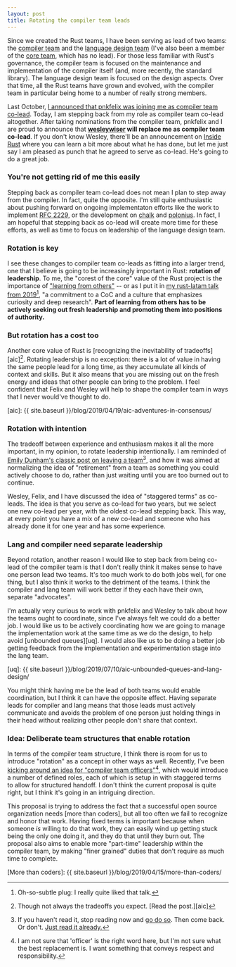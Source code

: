 ```yaml
---
layout: post
title: Rotating the compiler team leads
---
```


Since we created the Rust teams, I have been serving as lead of two teams: the [compiler team] and the [language design team] (I've also been a member of the [core team], which has no lead). For those less familiar with Rust's governance, the compiler team is focused on the maintenance and implementation of the compiler itself (and, more recently, the standard library). The language design team is focused on the design aspects. Over that time, all the Rust teams have grown and evolved, with the compiler team in particular being home to a number of really strong members.

[compiler team]: https://www.rust-lang.org/governance/teams/compiler
[language design team]: https://www.rust-lang.org/governance/teams/lang
[core team]: https://www.rust-lang.org/governance/teams/core

Last October, [I announced that pnkfelix was joining me as compiler team co-lead](https://blog.rust-lang.org/inside-rust/2019/10/24/pnkfelix-compiler-team-co-lead.html). Today, I am stepping back from my role as compiler team co-lead altogether. After taking nominations from the compiler team, pnkfelix and I are proud to announce that **[wesleywiser] will replace me as compiler team co-lead**. If you don't know Wesley, there'll be an announcement on [Inside Rust] where you can learn a bit more about what he has done, but let me just say I am pleased as punch that he agreed to serve as co-lead. He's going to do a great job.

[Inside Rust]: https://blog.rust-lang.org/inside-rust/

### You're not getting rid of me this easily

Stepping back as compiler team co-lead does not mean I plan to step away from the compiler. In fact, quite the opposite. I'm still quite enthusiastic about pushing forward on ongoing implementaton efforts like the work to implement [RFC 2229], or the development on [chalk] and [polonius]. In fact, I am hopeful that stepping back as co-lead will create more time for these efforts, as well as time to focus on leadership of the language design team.

### Rotation is key

I see these changes to compiler team co-leads as fitting into a larger trend, one that I believe is going to be increasingly important in Rust: **rotation of leadership**. To me, the "corest of the core" value of the Rust project is the importance of ["learning from others"] -- or as I put it in [my rust-latam talk from 2019][rl][^see], "a commitment to a CoC and a culture that emphasizes curiosity and deep research". **Part of learning from others has to be actively seeking out fresh leadership and promoting them into positions of authority.**


[WesleyWiser]: https://github.com/wesleywiser
[rl]: https://nikomatsakis.github.io/rust-latam-2019/#94
["learning from others"]: https://github.com/rust-lang/foundation-faq-2020/blob/main/FAQ.md#q-sharing-experience
[^see]: Oh-so-subtle plug: I really quite liked that talk.

### But rotation has a cost too

Another core value of Rust is [recognizing the inevitability of tradeoffs][aic][^not]. Rotating leadership is no exception: there is a lot of value in having the same people lead for a long time, as they accumulate all kinds of context and skills. But it also means that you are missing out on the fresh energy and ideas that other people can bring to the problem. I feel confident that Felix and Wesley will help to shape the compiler team in ways that I never would've thought to do.

[aic]: {{ site.baseurl }}/blog/2019/04/19/aic-adventures-in-consensus/
[^not]: Though not always the tradeoffs you expect. [Read the post.][aic]

### Rotation with intention

The tradeoff between experience and enthusiasm makes it all the more important, in my opinion, to rotate leadership intentionally. I am reminded of [Emily Dunham's classic post on leaving a team][edunham][^read], and how it was aimed at normalizing the idea of "retirement" from a team as something you could actively choose to do, rather than just waiting until you are too burned out to continue.

[edunham]: http://edunham.net/2018/05/15/team.html
[^read]: If you haven't read it, stop reading now and [go do so][edunham]. Then come back. Or don't. [Just read it already.][edunham]

Wesley, Felix, and I have discussed the idea of "staggered terms" as co-leads. The idea is that you serve as co-lead for two years, but we select one new co-lead per year, with the oldest co-lead stepping back. This way, at every point you have a mix of a new co-lead and someone who has already done it for one year and has some experience.

### Lang and compiler need separate leadership

Beyond rotation, another reason I would like to step back from being co-lead of the compiler team is that I don't really think it makes sense to have one person lead two teams. It's too much work to do both jobs well, for one thing, but I also think it works to the detriment of the teams. I think the compiler and lang team will work better if they each have their own, separate "advocates". 

I'm actually very curious to work with pnkfelix and Wesley to talk about how the teams ought to coordinate, since I've always felt we could do a better job. I would like us to be actively coordinating how we are going to manage the implementation work at the same time as we do the design, to help avoid [unbounded queues][uq]. I would also like us to be doing a better job getting feedback from the implementation and experimentation stage into the lang team. 

[uq]: {{ site.baseurl }}/blog/2019/07/10/aic-unbounded-queues-and-lang-design/

You might think having me be the lead of both teams would enable coordination, but I think it can have the opposite effect. Having separate leads for compiler and lang means that those leads must actively communicate and avoids the problem of one person just holding things in their head without realizing other people don't share that context.

### Idea: Deliberate team structures that enable rotation

[RFC 2229]: https://github.com/rust-lang/rust/issues/53488
[chalk]: https://github.com/rust-lang/chalk
[polonius]: https://github.com/rust-lang/polonius

In terms of the compiler team structure, I think there is room for us to introduce "rotation" as a concept in other ways as well. Recently, I've been [kicking around an idea for "compiler team officers"][officers][^whichword], which would introduce a number of defined roles, each of which is setup in with staggered terms to allow for structured handoff. I don't think the current proposal is quite right, but I think it's going in an intriguing direction.

This proposal is trying to address the fact that a successful open source organization needs [more than coders], but all too often we fail to recognize and honor that work. Having fixed terms is important because when someone *is* willing to do that work, they can easily wind up getting stuck being the only one doing it, and they do that until they burn out. The proposal also aims to enable more "part-time" leadership within the compiler team, by making "finer grained" duties that don't require as much time to complete. 

[officers]: https://zulip-archive.rust-lang.org/185694tcompilerwgmeta/79956compilerteamofficers.html
[More than coders]: {{ site.baseurl }}/blog/2019/04/15/more-than-coders/
[^whichword]: I am not sure that 'officer' is the right word here, but I'm not sure what the best replacement is. I want something that conveys respect and responsibility.
